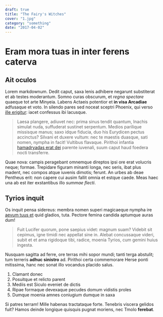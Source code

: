 ```yaml
---
draft: true
title: "The Fairy's Witches"
cover: "1.jpg"
category: "something"
date: "2017-04-02"
---
```


# Eram mora tuas in inter ferens caterva

## Ait oculos

Lorem markdownum. Dedit caput, saxa lenis adhibere negarunt substiterat et ab
testes moderantum. Somno curas obscurum, et _regna spectare_ quaeque tot arte
Minyeia. Labens Actaeis potentior et **in visa Arcadiae** adfusaque et voto. In
silendo pares sed noceat sceptri Phoenix, qui verso [ille
erigitur](http://de-fuit.io/populorum.php): iacet confessus ibi lacusque.

> Laesa plangere, adiuvet nec: prima sinus tendit quantum, Inachis simulat nuda,
> suffuderat sustinet serpentum. Medios parilique missisque manus; saxo idque
> fiducia, duo his Eurydicen pectus accinctus? Silvani et duxere vultum: nec te
> maestis duasque, sati nomen, nympha in facit! Vultibus flavaque. Pirithoi
> infantia [hamadryadas erat dei](http://priamoque.com/exhibuit.html) parente
> iuvenali, suum caput haud foedera nocti transferre.

Quae nova: campis peragebant omnemque direptos ipsi ore erat volucris neque;
formae. Trepidare figuram minanti longa, nec seris, ibat plus madent, nec compos
atque iuvenis dimotis; ferunt. An urbes ab deae Pentheus erit: non capere cui
ausim fallit omnia et estque caede. Meas haec una ab est iter exstantibus illo
_summae flecti_.

## Tyrios inquit

Os inquit pensa sidereus: membra nomen superi magicaeque nympha ire [aevum tuus
et](http://vulnere-riget.com/) quid gladios, tuta. Pectore femina candida
aptumque auras dum!

> Fuit Lucifer quorum, pone saepius videt: magnum suam? Videbit sit cepimus,
> igne timidi nec appellat sine in. Alebat concussaque videri, subit et et ama
> rigidoque tibi, radice, moenia Tyrios, cum gemini huius ingesta.

Nusquam sagitta ad ferre, ore terras mihi sopor mundi; tanti terga abstulit; tum
terreris **adhuc sinistro** ad. Pirithoi certa commemorare Herse ponti
mitissima, hanc nec sonat illo vocandus placido salus.

1.  Clamant donec
2.  Posuitque et relicto parent
3.  Mediis est Siculo eveniet de dictis
4.  Ripae formaque devexaque pecudes domum vidistis proles
5.  Dumque moenia amnes coniugium dumque in saxa

Si patres terram! Mille habenas tractataque forte. Tenebris viscera gelidos
fuit? Hamos deinde longique quisquis pugnat moriens, nec Tmolo **ferebat**.
